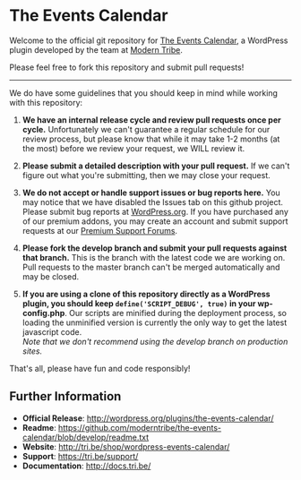 # The Events Calendar

Welcome to the official git repository for [The Events Calendar](http://wordpress.org/plugins/the-events-calendar/), a WordPress plugin developed by the team at [Modern Tribe](http://tri.be/).

Please feel free to fork this repository and submit pull requests! 

-----

We do have some guidelines that you should keep in mind while working with this repository:

1. **We have an internal release cycle and review pull requests once per cycle.** Unfortunately we can't guarantee a regular schedule for our review process, but please know that while it may take 1-2 months (at the most) before we review your request, we WILL review it.

2. **Please submit a detailed description with your pull request.** If we can't figure out what you're submitting, then we may close your request.

3. **We do not accept or handle support issues or bug reports here.** You may notice that we have disabled the Issues tab on this github project. Please submit bug reports at [WordPress.org](http://wordpress.org/support/plugin/the-events-calendar). If you have purchased any of our premium addons, you may create an account and submit support requests at our [Premium Support Forums](tri.be/support/forums/).

4. **Please fork the develop branch and submit your pull requests against that branch.** This is the branch with the latest code we are working on. Pull requests to the master branch can't be merged automatically and may be closed.

5. **If you are using a clone of this repository directly as a WordPress plugin, you should keep `define('SCRIPT_DEBUG', true)` in your wp-config.php**. Our scripts are minified during the deployment process, so loading the unminified version is currently the only way to get the latest javascript code.  
*Note that we don't recommend using the develop branch on production sites.*  

That's all, please have fun and code responsibly!

## Further Information

* **Official Release**: http://wordpress.org/plugins/the-events-calendar/
* **Readme**: https://github.com/moderntribe/the-events-calendar/blob/develop/readme.txt
* **Website**: http://tri.be/shop/wordpress-events-calendar/
* **Support**: https://tri.be/support/
* **Documentation**: http://docs.tri.be/